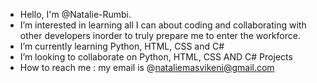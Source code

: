- Hello, I'm @Natalie-Rumbi.
- I’m interested in learning all I can about coding and collaborating with other developers inorder to truly prepare me to enter the workforce.
- I’m currently learning Python, HTML, CSS  and C#
- I’m looking to collaborate on Python, HTML, CSS AND C# Projects
- How to reach me : my email is @nataliemasvikeni@gmail.com


